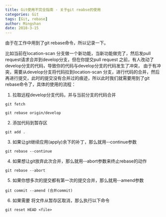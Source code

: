 ```yaml
---
title: Git使用不完全指南 - 关于git reabse的使用
categories: Git
tags: [Git, rebase]
author: Mingshan
date: 2018-3-15
---
```


由于在工作中用到了git rebase命令，所以记录一下。

比如当前在location-scan 分支做一个新功能，当新功能做完了，然后发pull request请求合并到develop分支，但在你提交pull request 之前，有人改动了develop分支的代码，导致你的代码与develop分支的代码发生了冲突， 由于有冲突，需要从develop分支将代码拉到location-scan 分支，进行代码的合并，然后再进行提交，此时的提交没有合并过的痕迹，所以此时我们就需要用到了git rebase命令了，具体的使用的流程：

<!-- more -->

1. 拉取远程develop分支代码，并与当前分支的代码合并


```
git fetch
```

```
git rebase origin/develop
```


2. 添加代码到暂存区


```
git add .
```


3. 如果让git继续应用(apply)余下的补丁，那么就用--continue参数


```
git rebase --continue
```


4. 如果想让git放弃此次合并，那么就用--abort参数来终止rebase的动作


```
git rebase --abort
```


5. 如果你想多次的提交都有第一次的提交合并，那么就用--amend参数


```
git commit --amend (合并commit)
```


6. 如果需要 将文件从暂存区取消，那么执行以下命令


```
git reset HEAD <file>
```
